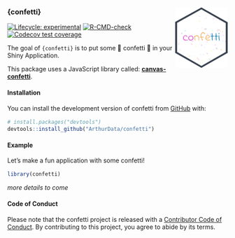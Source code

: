 
<!-- README.md is generated from README.Rmd. Please edit that file -->

### {confetti} <img src="man/figures/logo.png" align="right" height="138" />

<!-- badges: start -->

[![Lifecycle:
experimental](https://img.shields.io/badge/lifecycle-experimental-orange.svg)](https://lifecycle.r-lib.org/articles/stages.html#experimental)
[![R-CMD-check](https://github.com/ArthurData/confetti/workflows/R-CMD-check/badge.svg)](https://github.com/ArthurData/confetti/actions)
[![Codecov test
coverage](https://codecov.io/gh/ArthurData/confetti/branch/main/graph/badge.svg)](https://app.codecov.io/gh/ArthurData/confetti?branch=main)
<!-- badges: end -->

The goal of `{confetti}` is to put some 🎊 confetti 🎊 in your Shiny
Application.

This package uses a JavaScript library called:
**[canvas-confetti](https://github.com/catdad/canvas-confetti)**.

#### Installation

You can install the development version of confetti from
[GitHub](https://github.com/) with:

``` r
# install.packages("devtools")
devtools::install_github("ArthurData/confetti")
```

#### Example

Let’s make a fun application with some confetti!

``` r
library(confetti)
```

*more details to come*

#### Code of Conduct

Please note that the confetti project is released with a [Contributor
Code of
Conduct](https://contributor-covenant.org/version/2/0/CODE_OF_CONDUCT.html).
By contributing to this project, you agree to abide by its terms.
